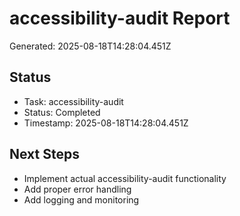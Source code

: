 # accessibility-audit Report

Generated: 2025-08-18T14:28:04.451Z

## Status
- Task: accessibility-audit
- Status: Completed
- Timestamp: 2025-08-18T14:28:04.451Z

## Next Steps
- Implement actual accessibility-audit functionality
- Add proper error handling
- Add logging and monitoring
